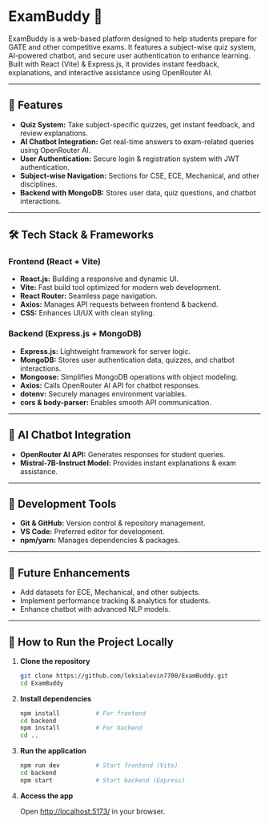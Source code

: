 
# ExamBuddy 🎯

ExamBuddy is a web-based platform designed to help students prepare for GATE and other competitive exams. It features a subject-wise quiz system, AI-powered chatbot, and secure user authentication to enhance learning. Built with React (Vite) & Express.js, it provides instant feedback, explanations, and interactive assistance using OpenRouter AI.

---

## 🚀 Features

- **Quiz System:** Take subject-specific quizzes, get instant feedback, and review explanations.
- **AI Chatbot Integration:** Get real-time answers to exam-related queries using OpenRouter AI.
- **User Authentication:** Secure login & registration system with JWT authentication.
- **Subject-wise Navigation:** Sections for CSE, ECE, Mechanical, and other disciplines.
- **Backend with MongoDB:** Stores user data, quiz questions, and chatbot interactions.

---

## 🛠 Tech Stack & Frameworks

### Frontend (React + Vite)
- **React.js:** Building a responsive and dynamic UI.
- **Vite:** Fast build tool optimized for modern web development.
- **React Router:** Seamless page navigation.
- **Axios:** Manages API requests between frontend & backend.
- **CSS:** Enhances UI/UX with clean styling.

### Backend (Express.js + MongoDB)
- **Express.js:** Lightweight framework for server logic.
- **MongoDB:** Stores user authentication data, quizzes, and chatbot interactions.
- **Mongoose:** Simplifies MongoDB operations with object modeling.
- **Axios:** Calls OpenRouter AI API for chatbot responses.
- **dotenv:** Securely manages environment variables.
- **cors & body-parser:** Enables smooth API communication.

---

## 🤖 AI Chatbot Integration

- **OpenRouter AI API:** Generates responses for student queries.
- **Mistral-7B-Instruct Model:** Provides instant explanations & exam assistance.

---

## 🔧 Development Tools

- **Git & GitHub:** Version control & repository management.
- **VS Code:** Preferred editor for development.
- **npm/yarn:** Manages dependencies & packages.

---

## 🚀 Future Enhancements

- Add datasets for ECE, Mechanical, and other subjects.
- Implement performance tracking & analytics for students.
- Enhance chatbot with advanced NLP models.

---

## 📌 How to Run the Project Locally

1. **Clone the repository**
   ```bash
   git clone https://github.com/leksialevin7700/ExamBuddy.git
   cd ExamBuddy
   ```

2. **Install dependencies**
   ```bash
   npm install          # For frontend
   cd backend
   npm install          # For backend
   cd ..
   ```

3. **Run the application**
   ```bash
   npm run dev          # Start frontend (Vite)
   cd backend
   npm start            # Start backend (Express)
   ```

4. **Access the app**

   Open [http://localhost:5173/](http://localhost:5173/) in your browser.

